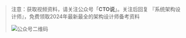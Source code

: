 > 注意：获取视频资料，请关注公众号「**CTO说**」。关注后回复  『系统架构设计师』，免费领取2024年最新最全的架构设计师备考资料
>
> ![公众号二维码](https://cdn-static.uoko.com/qrcode.jpg)
